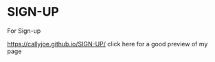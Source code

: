 # SIGN-UP
For Sign-up

https://callyjoe.github.io/SIGN-UP/ click here for a good preview of my page
